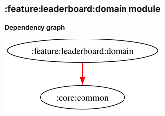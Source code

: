 # :feature:leaderboard:domain module
## Dependency graph
![Dependency graph](../../../docs/images/graphs/dep_graph_feature_leaderboard_domain.svg)
